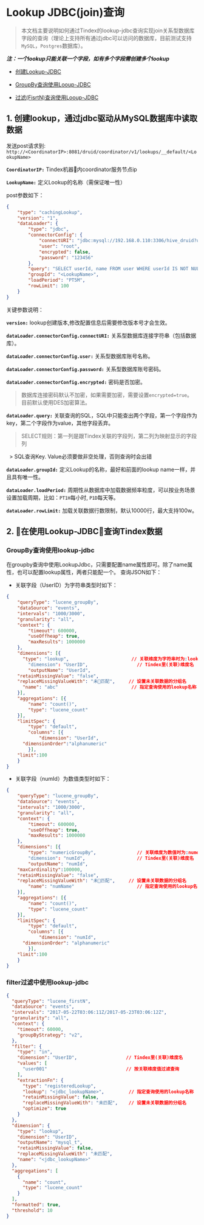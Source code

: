 # Lookup JDBC(join)查询

> 本文档主要说明如何通过Tindex的lookup-jdbc查询实现join关系型数据库字段的查询（理论上支持所有通过jdbc可以访问的数据库，目前测试支持`MySQL`，`Postgres`数据库）。

***注：一个lookup只能关联一个字段，如有多个字段需创建多个lookup***

 - [创建Lookup-JDBC](#create)

 - [GroupBy查询使用Looup-JDBC](#groupBy)

 - [过滤(FisrtN)查询使用Looup-JDBC](#fisrtN)

## <a id="create" href="create"></a> 1. 创建lookup，通过jdbc驱动从MySQL数据库中读取数据

发送post请求到:
`http://<CoordinatorIP>:8081/druid/coordinator/v1/lookups/__default/<LookupName>`

**`CoordinatorIP:`** Tindex机器内coordinator服务节点ip

**`LookupName:`** 定义Lookup的名称（需保证唯一性）

post参数如下：
```json
{
    "type": "cachingLookup",
    "version": "1",
    "dataLoader": {
        "type": "jdbc",
        "connectorConfig": {
            "connectURI": "jdbc:mysql://192.168.0.110:3306/hive_druid?useSSL=false",
            "user": "root",
            "encrypted": false,
            "password": "123456"
        },
        "query": "SELECT userId, name FROM user WHERE userId IS NOT NULL AND userId <> '' AND name IS NOT NULL AND name <> ''",
        "groupId": "<LookupName>",
        "loadPeriod": "PT5M",
        "rowLimit": 100
    }
}
```

关键参数说明：  

**`version:`** lookup创建版本,修改配置信息后需要修改版本号才会生效。

**`dataLoader.connectorConfig.connectURI:`** 关系型数据库连接字符串（包括数据库）。

**`dataLoader.connectorConfig.user:`** 关系型数据库账号名称。

**`dataLoader.connectorConfig.password:`** 关系型数据库账号密码。

**`dataLoader.connectorConfig.encrypted:`** 密码是否加密。

  > 数据库连接密码默认不加密，如果需要加密，需要设置`encrypted=true`。目前默认使用DES加密算法。  

**`dataLoader.query:`** 关联查询的SQL，SQL中只能查出两个字段，第一个字段作为key，第二个字段作为value，其他字段丢弃。  

   > SELECT规则：第一列是跟Tindex关联的字段列，第二列为映射显示的字段列
   
   > SQL查询Key. Value必须要做非空处理，否则查询时会出错

**`dataLoader.groupId:`**  定义Lookup的名称，最好和前面的lookup name一样，并且具有唯一性。

**`dataLoader.loadPeriod:`** 周期性从数据库中加载数据频率粒度，可以按业务场景设置加载周期，比如：`PT1H`每小时, `P1D`每天等。

**`dataLoader.rowLimit:`**  加载关联数据行数限制，默认10000行，最大支持100w。

## 2. 在使用Lookup-JDBC查询Tindex数据

### <a id="groupBy" href="groupBy"></a> GroupBy查询使用lookup-jdbc

在groupby查询中使用LookupJdbc，只需要配置name属性即可。除了name属性，也可以配置lookup属性，两者只能配一个。 查询JSON如下：

- 关联字段（UserID）为字符串类型时如下：

```json
{
	"queryType": "lucene_groupBy",
	"dataSource": "events",
	"intervals": "1000/3000",
	"granularity": "all",
	"context": {
		"timeout": 600000,
		"useOffheap": true,
		"maxResults": 1000000
	},
	"dimensions": [{
	  "type": "lookup",                       // 关联维度为字符串时为:lookup
		"dimension": "UserID",                  // Tindex里(关联)维度名
		"outputName": "UserId",
    "retainMissingValue": "false",
    "replaceMissingValueWith": "未匹配",     // 设置未关联数据的分组名
	  "name": "abc"                           // 指定查询使用的lookup名称
	}],
	"aggregations": [{
		"name": "count()",
		"type": "lucene_count"
	}],
	"limitSpec": {
		"type": "default",
		"columns": [{
			"dimension": "UserId",
      "dimensionOrder":"alphanumeric"
		}],
    "limit":100
	}
}
```

- 关联字段（numId）为数值类型时如下：

```json
{
	"queryType": "lucene_groupBy",
	"dataSource": "events",
	"intervals": "1000/3000",
	"granularity": "all",
	"context": {
		"timeout": 600000,
		"useOffheap": true,
		"maxResults": 1000000
	},
	"dimensions": [{
		"type": "numericGroupBy",               // 关联维度为数值时为:numericGroupBy
		"dimension": "numId",                   // Tindex里(关联)维度名
		"outputName": "numId",
    "maxCardinality":100000,
    "retainMissingValue": "false",
    "replaceMissingValueWith": "未匹配",     // 设置未关联数据的分组名
		"name": "numName"                       // 指定查询使用的lookup名称
	}],
	"aggregations": [{
		"name": "count()",
		"type": "lucene_count"
	}],
	"limitSpec": {
		"type": "default",
		"columns": [{
			"dimension": "numId",
      "dimensionOrder": "alphanumeric"
		}],
    "limit":100
	}
}
```

### <a id="fisrtN" href="fisrtN"></a> filter过滤中使用lookup-jdbc

```json
{
  "queryType": "lucene_firstN",
  "dataSource": "events",
  "intervals": "2017-05-22T03:06:11Z/2017-05-23T03:06:12Z",
  "granularity": "all",
  "context": {
    "timeout": 60000,
    "groupByStrategy": "v2",
  },
  "filter": {
    "type": "in",
    "dimension": "UserID",                  // Tindex里(关联)维度名
    "values": [
      "user001"                             // 按关联维度值过滤查询
    ], 
    "extractionFn": {
      "type": "registeredLookup",
      "lookup": "<jdbc_lookupName>",         // 指定查询使用的lookup名称
      "retainMissingValue": false,
      "replaceMissingValueWith": "未匹配",    // 设置未关联数据的分组名
      "optimize": true
    }
  },
  "dimension": {
    "type": "lookup",
    "dimension": "UserID",
    "outputName": "mysql_t",
    "retainMissingValue": false,
    "replaceMissingValueWith": "未匹配",
    "name": "<jdbc_lookupName>"
  },
  "aggregations": [
    {
      "name": "count",
      "type": "lucene_count"
    }
  ],
  "formatted": true,
  "threshold": 10
}
```
